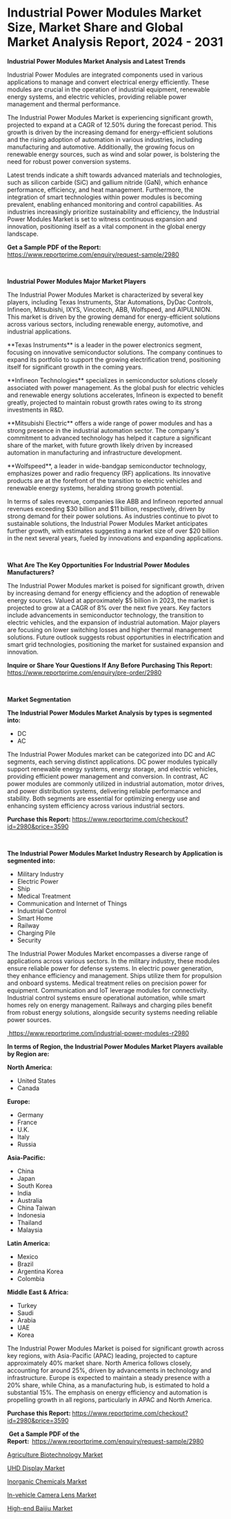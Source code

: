 <p><h1>Industrial Power Modules Market Size, Market Share and Global Market Analysis Report, 2024 - 2031</h1></p><p><strong>Industrial Power Modules Market Analysis and Latest Trends</strong></p>
<p><p>Industrial Power Modules are integrated components used in various applications to manage and convert electrical energy efficiently. These modules are crucial in the operation of industrial equipment, renewable energy systems, and electric vehicles, providing reliable power management and thermal performance. </p><p>The Industrial Power Modules Market is experiencing significant growth, projected to expand at a CAGR of 12.50% during the forecast period. This growth is driven by the increasing demand for energy-efficient solutions and the rising adoption of automation in various industries, including manufacturing and automotive. Additionally, the growing focus on renewable energy sources, such as wind and solar power, is bolstering the need for robust power conversion systems.</p><p>Latest trends indicate a shift towards advanced materials and technologies, such as silicon carbide (SiC) and gallium nitride (GaN), which enhance performance, efficiency, and heat management. Furthermore, the integration of smart technologies within power modules is becoming prevalent, enabling enhanced monitoring and control capabilities. As industries increasingly prioritize sustainability and efficiency, the Industrial Power Modules Market is set to witness continuous expansion and innovation, positioning itself as a vital component in the global energy landscape.</p></p>
<p><strong>Get a Sample PDF of the Report:&nbsp;</strong> <a href="https://www.reportprime.com/enquiry/request-sample/2980">https://www.reportprime.com/enquiry/request-sample/2980</a></p>
<p>&nbsp;</p>
<p><strong>Industrial Power Modules Major Market Players</strong></p>
<p><p>The Industrial Power Modules Market is characterized by several key players, including Texas Instruments, Star Automations, DyDac Controls, Infineon, Mitsubishi, IXYS, Vincotech, ABB, Wolfspeed, and AIPULNION. This market is driven by the growing demand for energy-efficient solutions across various sectors, including renewable energy, automotive, and industrial applications.</p><p>**Texas Instruments** is a leader in the power electronics segment, focusing on innovative semiconductor solutions. The company continues to expand its portfolio to support the growing electrification trend, positioning itself for significant growth in the coming years.</p><p>**Infineon Technologies** specializes in semiconductor solutions closely associated with power management. As the global push for electric vehicles and renewable energy solutions accelerates, Infineon is expected to benefit greatly, projected to maintain robust growth rates owing to its strong investments in R&D.</p><p>**Mitsubishi Electric** offers a wide range of power modules and has a strong presence in the industrial automation sector. The company's commitment to advanced technology has helped it capture a significant share of the market, with future growth likely driven by increased automation in manufacturing and infrastructure development.</p><p>**Wolfspeed**, a leader in wide-bandgap semiconductor technology, emphasizes power and radio frequency (RF) applications. Its innovative products are at the forefront of the transition to electric vehicles and renewable energy systems, heralding strong growth potential.</p><p>In terms of sales revenue, companies like ABB and Infineon reported annual revenues exceeding $30 billion and $11 billion, respectively, driven by strong demand for their power solutions. As industries continue to pivot to sustainable solutions, the Industrial Power Modules Market anticipates further growth, with estimates suggesting a market size of over $20 billion in the next several years, fueled by innovations and expanding applications.</p></p>
<p>&nbsp;</p>
<p><strong>What Are The Key Opportunities For Industrial Power Modules Manufacturers?</strong></p>
<p><p>The Industrial Power Modules market is poised for significant growth, driven by increasing demand for energy efficiency and the adoption of renewable energy sources. Valued at approximately $5 billion in 2023, the market is projected to grow at a CAGR of 8% over the next five years. Key factors include advancements in semiconductor technology, the transition to electric vehicles, and the expansion of industrial automation. Major players are focusing on lower switching losses and higher thermal management solutions. Future outlook suggests robust opportunities in electrification and smart grid technologies, positioning the market for sustained expansion and innovation.</p></p>
<p><strong>Inquire or Share Your Questions If Any Before Purchasing This Report:</strong> <a href="https://www.reportprime.com/enquiry/pre-order/2980">https://www.reportprime.com/enquiry/pre-order/2980</a></p>
<p>&nbsp;</p>
<p><strong>Market Segmentation</strong></p>
<p><strong>The Industrial Power Modules Market Analysis by types is segmented into:</strong></p>
<p><ul><li>DC</li><li>AC</li></ul></p>
<p><p>The Industrial Power Modules market can be categorized into DC and AC segments, each serving distinct applications. DC power modules typically support renewable energy systems, energy storage, and electric vehicles, providing efficient power management and conversion. In contrast, AC power modules are commonly utilized in industrial automation, motor drives, and power distribution systems, delivering reliable performance and stability. Both segments are essential for optimizing energy use and enhancing system efficiency across various industrial sectors.</p></p>
<p><strong>Purchase this Report:&nbsp;</strong><a href="https://www.reportprime.com/checkout?id=2980&price=3590">https://www.reportprime.com/checkout?id=2980&price=3590</a></p>
<p>&nbsp;</p>
<p><strong>The Industrial Power Modules Market Industry Research by Application is segmented into:</strong></p>
<p><ul><li>Military Industry</li><li>Electric Power</li><li>Ship</li><li>Medical Treatment</li><li>Communication and Internet of Things</li><li>Industrial Control</li><li>Smart Home</li><li>Railway</li><li>Charging Pile</li><li>Security</li></ul></p>
<p><p>The Industrial Power Modules Market encompasses a diverse range of applications across various sectors. In the military industry, these modules ensure reliable power for defense systems. In electric power generation, they enhance efficiency and management. Ships utilize them for propulsion and onboard systems. Medical treatment relies on precision power for equipment. Communication and IoT leverage modules for connectivity. Industrial control systems ensure operational automation, while smart homes rely on energy management. Railways and charging piles benefit from robust energy solutions, alongside security systems needing reliable power sources.</p></p>
<p><a href="https://www.reportprime.com/industrial-power-modules-r2980">&nbsp;https://www.reportprime.com/industrial-power-modules-r2980</a></p>
<p><strong>In terms of Region, the Industrial Power Modules Market Players available by Region are:</strong></p>
<p>
    <p> <strong> North America: </strong>
        <ul>
            <li>United States</li>
            <li>Canada</li>
        </ul>
        </p> 
    <p> <strong> Europe: </strong>
        <ul>
            <li>Germany</li>
            <li>France</li>
            <li>U.K.</li>
            <li>Italy</li>
            <li>Russia</li>
        </ul>
        </p> 
    <p> <strong> Asia-Pacific: </strong>
        <ul>
            <li>China</li>
            <li>Japan</li>
            <li>South Korea</li>
            <li>India</li>
            <li>Australia</li>
            <li>China Taiwan</li>
            <li>Indonesia</li>
            <li>Thailand</li>
            <li>Malaysia</li>
        </ul>
        </p> 
    <p> <strong> Latin America: </strong>
        <ul>
            <li>Mexico</li>
            <li>Brazil</li>
            <li>Argentina Korea</li>
            <li>Colombia</li>
        </ul>
        </p> 
    <p> <strong> Middle East & Africa: </strong>
        <ul>
            <li>Turkey</li>
            <li>Saudi</li>
            <li>Arabia</li>
            <li>UAE</li>
            <li>Korea</li>
        </ul>
    </p>
    </p>
<p><p>The Industrial Power Modules Market is poised for significant growth across key regions, with Asia-Pacific (APAC) leading, projected to capture approximately 40% market share. North America follows closely, accounting for around 25%, driven by advancements in technology and infrastructure. Europe is expected to maintain a steady presence with a 20% share, while China, as a manufacturing hub, is estimated to hold a substantial 15%. The emphasis on energy efficiency and automation is propelling growth in all regions, particularly in APAC and North America.</p></p>
<p><strong>Purchase this Report: </strong><a href="https://www.reportprime.com/checkout?id=2980&price=3590">https://www.reportprime.com/checkout?id=2980&price=3590</a></p>
<p>&nbsp;<strong>Get a Sample PDF of the Report:&nbsp;&nbsp;</strong><a href="https://www.reportprime.com/enquiry/request-sample/2980">https://www.reportprime.com/enquiry/request-sample/2980</a></p>
<p><strong></strong></p>
<p><p><a href="https://www.linkedin.com/pulse/agriculture-biotechnology-industry-analysis-report-its-market-ccajc?trackingId=LSr6Pf0cS6GGg40fp7F7oA%3D%3D">Agriculture Biotechnology Market</a></p><p><a href="https://www.linkedin.com/pulse/emerging-opportunities-challenges-global-uhd-display-market-1e7df?trackingId=Ekz5WdkFTdCS8RYkCko8dg%3D%3D">UHD Display Market</a></p><p><a href="https://www.linkedin.com/pulse/market-forecast-global-inorganic-chemicals-trends-impact-analysis-ugxrc?trackingId=iM7%2BduvWQWmZOZ5TdmoMJQ%3D%3D">Inorganic Chemicals Market</a></p><p><a href="https://issuu.com/reportprime-2/docs/in-vehicle-camera-lens-market-size-_e4209958b594d6">In-vehicle Camera Lens Market</a></p><p><a href="https://issuu.com/reportprime-2/docs/high-end-baijiu-market-size-2030.pp_c927a009138933">High-end Baijiu Market</a></p></p>